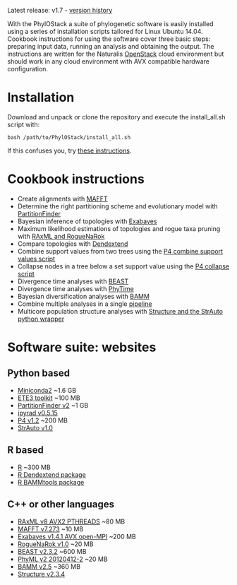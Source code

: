 Latest release: v1.7 - [version history](https://github.com/cdoorenweerd/PhylOStack/releases)

With the PhylOStack a suite of phylogenetic software is easily installed using a series of installation scripts tailored for Linux Ubuntu 14.04. Cookbook instructions for using the software cover three basic steps: preparing input data, running an analysis and obtaining the output. The instructions are written for the Naturalis [OpenStack](https://www.openstack.org) cloud environment but should work in any cloud environment with AVX compatible hardware configuration.

Installation
============
Download and unpack or clone the repository and execute the install_all.sh script with:

    bash /path/to/PhylOStack/install_all.sh

If this confuses you, try [these instructions](https://github.com/cdoorenweerd/PhylOStack/wiki/Installing-a-PhyloStack).


Cookbook instructions
=====================

- Create alignments with [MAFFT](https://github.com/cdoorenweerd/PhylOStack/wiki/MAFFT-on-OpenStack)
- Determine the right partitioning scheme and evolutionary model with [PartitionFinder](https://github.com/cdoorenweerd/PhylOStack/wiki/PartitionFinder-on-OpenStack)
- Bayesian inference of topologies with [Exabayes](https://github.com/cdoorenweerd/PhylOStack/wiki/Exabayes-on-OpenStack)
- Maximum likelihood estimations of topologies and rogue taxa pruning with [RAxML and RogueNaRok](https://github.com/cdoorenweerd/PhylOStack/wiki/RAxML-on-OpenStack)
- Compare topologies with [Dendextend](https://github.com/cdoorenweerd/PhylOStack/wiki/Dendextend-on-OpenStack)
- Combine support values from two trees using the [P4 combine support values script](https://github.com/cdoorenweerd/PhylOStack/wiki/P4_combine-on-OpenStack)
- Collapse nodes in a tree below a set support value using the [P4 collapse script](https://github.com/cdoorenweerd/PhylOStack/wiki/P4_collapse-on-OpenStack)
- Divergence time analyses with [BEAST](https://github.com/cdoorenweerd/PhylOStack/wiki/BEAST-on-OpenStack)
- Divergence time analyses with [PhyTime](https://github.com/cdoorenweerd/PhylOStack/wiki/Phytime-on-OpenStack)
- Bayesian diversification analyses with [BAMM](https://github.com/cdoorenweerd/PhylOStack/wiki/BAMM-on-OpenStack)
- Combine multiple analyses in a single [pipeline](https://github.com/cdoorenweerd/PhylOStack/wiki/Pipelines)
- Multicore population structure analyses with [Structure and the StrAuto python wrapper](https://github.com/cdoorenweerd/PhylOStack/wiki/StrAuto-on-OpenStack) 


Software suite: websites
========================

Python based
------------

- [Miniconda2](https://www.continuum.io/why-anaconda) ~1.6 GB
- [ETE3 toolkit](http://etetoolkit.org) ~100 MB
- [PartitionFinder v2](http://www.robertlanfear.com/partitionfinder/) ~1 GB
- [ipyrad v0.5.15](http://ipyrad.readthedocs.io/)
- [P4 v1.2](http://p4.nhm.ac.uk/index.html) ~200 MB
- [StrAuto v1.0](http://www.crypticlineage.net/pages/software.html)


R based
-------

- [R](https://www.r-project.org/) ~300 MB
- [R Dendextend package](https://github.com/talgalili/dendextend)
- [R BAMMtools package](http://bamm-project.org)


C++ or other languages
----------------------

- [RAxML v8 AVX2 PTHREADS](http://sco.h-its.org/exelixis/web/software/raxml/index.html) ~80 MB
- [MAFFT v7.273](http://mafft.cbrc.jp/alignment/software/) ~10 MB
- [Exabayes v1.4.1 AVX open-MPI](http://sco.h-its.org/exelixis/web/software/exabayes/index.html) ~200 MB
- [RogueNaRok v1.0](http://sco.h-its.org/exelixis/web/software/roguenarok/roguenarok.html) ~20 MB
- [BEAST v2.3.2](http://beast2.org) ~600 MB
- [PhyML v2 20120412-2](http://www.atgc-montpellier.fr/phyml/) ~20 MB
- [BAMM v2.5](http://bamm-project.org) ~360 MB
- [Structure v2.3.4 ](http://pritchardlab.stanford.edu/structure.html)
